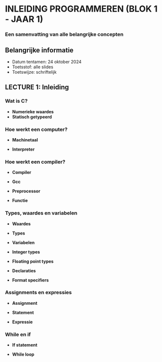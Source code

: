 # INLEIDING PROGRAMMEREN (BLOK 1 - JAAR 1)

### Een samenvatting van alle belangrijke concepten

## Belangrijke informatie

- Datum tentamen: 24 oktober 2024
- Toetsstof: alle slides
- Toetswijze: schriftelijk

## LECTURE 1: Inleiding

### Wat is C?

- **Numerieke waardes**
- **Statisch getypeerd**

### Hoe werkt een computer?

- **Machinetaal**

- **Interpreter**

### Hoe werkt een compiler?

- **Compiler**

- **Gcc**

- **Preprocessor**

- **Functie**

### Types, waardes en variabelen

- **Waardes**

- **Types**

- **Variabelen**

- **Integer types**

- **Floating point types**

- **Declaraties**

- **Format specifiers**

### Assignments en expressies

- **Assignment**

- **Statement**

- **Expressie**

### While en if

- **If statement**

- **While loop**